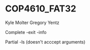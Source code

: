 # COP4610_FAT32

Kyle Molter
Gregory Yentz

Complete
-exit
-info

Partial
-ls (doesn't acccept arguments)
